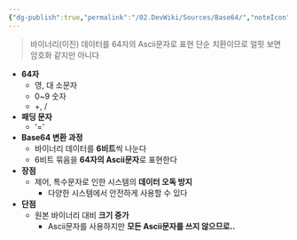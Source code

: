 ```yaml
---
{"dg-publish":true,"permalink":"/02.DevWiki/Sources/Base64/","noteIcon":"","updated":"2025-07-19T22:58:36.000+09:00"}
---
```


> 바이너리(이진) 데이터를 64자의 Ascii문자로 표현 단순 치환이므로 얼핏 보면 암호화 같지만 아니다

- **64자**
    - 영, 대 소문자
    - 0~9 숫자
    - +, /
- **패딩 문자**
    - '='
- **Base64 변환 과정**
    - 바이너리 데이터를 **6비트**씩 나눈다
    - 6비트 묶음을 **64자의 Ascii문자**로 표현한다
- **장점**
    - 제어, 특수문자로 인한 시스템의 **데이터 오독 방지**
        - 다양한 시스템에서 안전하게 사용할 수 있다
- **단점**
    - 원본 바이너리 대비 **크기 증가**
        - Ascii문자를 사용하지만 **모든 Ascii문자를 쓰지 않으므로..**